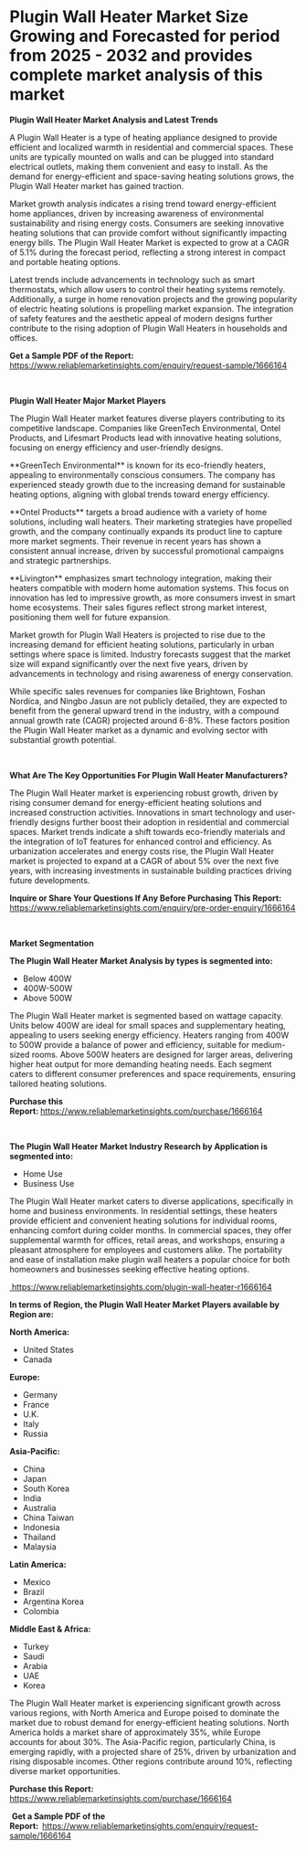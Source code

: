 <p><h1>Plugin Wall Heater Market Size Growing and Forecasted for period from 2025 - 2032 and provides complete market analysis of this market</h1></p><p><strong>Plugin Wall Heater Market Analysis and Latest Trends</strong></p>
<p><p>A Plugin Wall Heater is a type of heating appliance designed to provide efficient and localized warmth in residential and commercial spaces. These units are typically mounted on walls and can be plugged into standard electrical outlets, making them convenient and easy to install. As the demand for energy-efficient and space-saving heating solutions grows, the Plugin Wall Heater market has gained traction.</p><p>Market growth analysis indicates a rising trend toward energy-efficient home appliances, driven by increasing awareness of environmental sustainability and rising energy costs. Consumers are seeking innovative heating solutions that can provide comfort without significantly impacting energy bills. The Plugin Wall Heater Market is expected to grow at a CAGR of 5.1% during the forecast period, reflecting a strong interest in compact and portable heating options.</p><p>Latest trends include advancements in technology such as smart thermostats, which allow users to control their heating systems remotely. Additionally, a surge in home renovation projects and the growing popularity of electric heating solutions is propelling market expansion. The integration of safety features and the aesthetic appeal of modern designs further contribute to the rising adoption of Plugin Wall Heaters in households and offices.</p></p>
<p><strong>Get a Sample PDF of the Report:&nbsp;</strong> <a href="https://www.reliablemarketinsights.com/enquiry/request-sample/1666164?utm_campaign=3359&utm_medium=2&utm_source=Github&utm_content=ia&utm_term=17042025&utm_id=plugin-wall-heater">https://www.reliablemarketinsights.com/enquiry/request-sample/1666164</a></p>
<p>&nbsp;</p>
<p><strong>Plugin Wall Heater Major Market Players</strong></p>
<p><p>The Plugin Wall Heater market features diverse players contributing to its competitive landscape. Companies like GreenTech Environmental, Ontel Products, and Lifesmart Products lead with innovative heating solutions, focusing on energy efficiency and user-friendly designs.</p><p>**GreenTech Environmental** is known for its eco-friendly heaters, appealing to environmentally conscious consumers. The company has experienced steady growth due to the increasing demand for sustainable heating options, aligning with global trends toward energy efficiency.</p><p>**Ontel Products** targets a broad audience with a variety of home solutions, including wall heaters. Their marketing strategies have propelled growth, and the company continually expands its product line to capture more market segments. Their revenue in recent years has shown a consistent annual increase, driven by successful promotional campaigns and strategic partnerships.</p><p>**Livington** emphasizes smart technology integration, making their heaters compatible with modern home automation systems. This focus on innovation has led to impressive growth, as more consumers invest in smart home ecosystems. Their sales figures reflect strong market interest, positioning them well for future expansion.</p><p>Market growth for Plugin Wall Heaters is projected to rise due to the increasing demand for efficient heating solutions, particularly in urban settings where space is limited. Industry forecasts suggest that the market size will expand significantly over the next five years, driven by advancements in technology and rising awareness of energy conservation.</p><p>While specific sales revenues for companies like Brightown, Foshan Nordica, and Ningbo Jasun are not publicly detailed, they are expected to benefit from the general upward trend in the industry, with a compound annual growth rate (CAGR) projected around 6-8%. These factors position the Plugin Wall Heater market as a dynamic and evolving sector with substantial growth potential.</p></p>
<p>&nbsp;</p>
<p><strong>What Are The Key Opportunities For Plugin Wall Heater Manufacturers?</strong></p>
<p><p>The Plugin Wall Heater market is experiencing robust growth, driven by rising consumer demand for energy-efficient heating solutions and increased construction activities. Innovations in smart technology and user-friendly designs further boost their adoption in residential and commercial spaces. Market trends indicate a shift towards eco-friendly materials and the integration of IoT features for enhanced control and efficiency. As urbanization accelerates and energy costs rise, the Plugin Wall Heater market is projected to expand at a CAGR of about 5% over the next five years, with increasing investments in sustainable building practices driving future developments.</p></p>
<p><strong>Inquire or Share Your Questions If Any Before Purchasing This Report:</strong> <a href="https://www.reliablemarketinsights.com/enquiry/pre-order-enquiry/1666164?utm_campaign=3359&utm_medium=2&utm_source=Github&utm_content=ia&utm_term=17042025&utm_id=plugin-wall-heater">https://www.reliablemarketinsights.com/enquiry/pre-order-enquiry/1666164</a></p>
<p>&nbsp;</p>
<p><strong>Market Segmentation</strong></p>
<p><strong>The Plugin Wall Heater Market Analysis by types is segmented into:</strong></p>
<p><ul><li>Below 400W</li><li>400W-500W</li><li>Above 500W</li></ul></p>
<p><p>The Plugin Wall Heater market is segmented based on wattage capacity. Units below 400W are ideal for small spaces and supplementary heating, appealing to users seeking energy efficiency. Heaters ranging from 400W to 500W provide a balance of power and efficiency, suitable for medium-sized rooms. Above 500W heaters are designed for larger areas, delivering higher heat output for more demanding heating needs. Each segment caters to different consumer preferences and space requirements, ensuring tailored heating solutions.</p></p>
<p><strong>Purchase this Report:&nbsp;</strong><a href="https://www.reliablemarketinsights.com/purchase/1666164?utm_campaign=3359&utm_medium=2&utm_source=Github&utm_content=ia&utm_term=17042025&utm_id=plugin-wall-heater">https://www.reliablemarketinsights.com/purchase/1666164</a></p>
<p>&nbsp;</p>
<p><strong>The Plugin Wall Heater Market Industry Research by Application is segmented into:</strong></p>
<p><ul><li>Home Use</li><li>Business Use</li></ul></p>
<p><p>The Plugin Wall Heater market caters to diverse applications, specifically in home and business environments. In residential settings, these heaters provide efficient and convenient heating solutions for individual rooms, enhancing comfort during colder months. In commercial spaces, they offer supplemental warmth for offices, retail areas, and workshops, ensuring a pleasant atmosphere for employees and customers alike. The portability and ease of installation make plugin wall heaters a popular choice for both homeowners and businesses seeking effective heating options.</p></p>
<p><a href="https://www.reliablemarketinsights.com/plugin-wall-heater-r1666164?utm_campaign=3359&utm_medium=2&utm_source=Github&utm_content=ia&utm_term=17042025&utm_id=plugin-wall-heater">&nbsp;https://www.reliablemarketinsights.com/plugin-wall-heater-r1666164</a></p>
<p><strong>In terms of Region, the Plugin Wall Heater Market Players available by Region are:</strong></p>
<p>
    <p> <strong> North America: </strong>
        <ul>
            <li>United States</li>
            <li>Canada</li>
        </ul>
        </p> 
    <p> <strong> Europe: </strong>
        <ul>
            <li>Germany</li>
            <li>France</li>
            <li>U.K.</li>
            <li>Italy</li>
            <li>Russia</li>
        </ul>
        </p> 
    <p> <strong> Asia-Pacific: </strong>
        <ul>
            <li>China</li>
            <li>Japan</li>
            <li>South Korea</li>
            <li>India</li>
            <li>Australia</li>
            <li>China Taiwan</li>
            <li>Indonesia</li>
            <li>Thailand</li>
            <li>Malaysia</li>
        </ul>
        </p> 
    <p> <strong> Latin America: </strong>
        <ul>
            <li>Mexico</li>
            <li>Brazil</li>
            <li>Argentina Korea</li>
            <li>Colombia</li>
        </ul>
        </p> 
    <p> <strong> Middle East & Africa: </strong>
        <ul>
            <li>Turkey</li>
            <li>Saudi</li>
            <li>Arabia</li>
            <li>UAE</li>
            <li>Korea</li>
        </ul>
    </p>
    </p>
<p><p>The Plugin Wall Heater market is experiencing significant growth across various regions, with North America and Europe poised to dominate the market due to robust demand for energy-efficient heating solutions. North America holds a market share of approximately 35%, while Europe accounts for about 30%. The Asia-Pacific region, particularly China, is emerging rapidly, with a projected share of 25%, driven by urbanization and rising disposable incomes. Other regions contribute around 10%, reflecting diverse market opportunities.</p></p>
<p><strong>Purchase this Report: </strong><a href="https://www.reliablemarketinsights.com/purchase/1666164?utm_campaign=3359&utm_medium=2&utm_source=Github&utm_content=ia&utm_term=17042025&utm_id=plugin-wall-heater">https://www.reliablemarketinsights.com/purchase/1666164</a></p>
<p>&nbsp;<strong>Get a Sample PDF of the Report:&nbsp;&nbsp;</strong><a href="https://www.reliablemarketinsights.com/enquiry/request-sample/1666164?utm_campaign=3359&utm_medium=2&utm_source=Github&utm_content=ia&utm_term=17042025&utm_id=plugin-wall-heater">https://www.reliablemarketinsights.com/enquiry/request-sample/1666164</a></p>
<p><strong></strong></p>
<p><p></p><p></p><p></p></p>